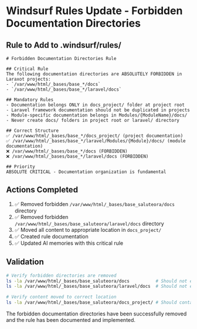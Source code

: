 # Windsurf Rules Update - Forbidden Documentation Directories

## Rule to Add to .windsurf/rules/

```mdc
# Forbidden Documentation Directories Rule

## Critical Rule
The following documentation directories are ABSOLUTELY FORBIDDEN in Laraxot projects:
- `/var/www/html/_bases/base_*/docs`
- `/var/www/html/_bases/base_*/laravel/docs`

## Mandatory Rules
- Documentation belongs ONLY in docs_project/ folder at project root
- Laravel framework documentation should not be duplicated in projects
- Module-specific documentation belongs in Modules/{ModuleName}/docs/
- Never create docs/ folders in project root or laravel/ directory

## Correct Structure
✅ /var/www/html/_bases/base_*/docs_project/ (project documentation)
✅ /var/www/html/_bases/base_*/laravel/Modules/{Module}/docs/ (module documentation)
❌ /var/www/html/_bases/base_*/docs (FORBIDDEN)
❌ /var/www/html/_bases/base_*/laravel/docs (FORBIDDEN)

## Priority
ABSOLUTE CRITICAL - Documentation organization is fundamental
```

## Actions Completed

1. ✅ Removed forbidden `/var/www/html/_bases/base_saluteora/docs` directory
2. ✅ Removed forbidden `/var/www/html/_bases/base_saluteora/laravel/docs` directory  
3. ✅ Moved all content to appropriate location in `docs_project/`
4. ✅ Created rule documentation
5. ✅ Updated AI memories with this critical rule

## Validation

```bash
# Verify forbidden directories are removed
ls -la /var/www/html/_bases/base_saluteora/docs          # Should not exist
ls -la /var/www/html/_bases/base_saluteora/laravel/docs  # Should not exist

# Verify content moved to correct location
ls -la /var/www/html/_bases/base_saluteora/docs_project/ # Should contain moved files
```

The forbidden documentation directories have been successfully removed and the rule has been documented and implemented.
